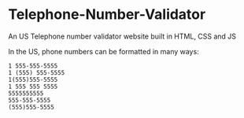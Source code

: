 # Telephone-Number-Validator

An US Telephone number validator website built in HTML, CSS and JS

In the US, phone numbers can be formatted in many ways:

    1 555-555-5555
    1 (555) 555-5555
    1(555)555-5555
    1 555 555 5555
    5555555555
    555-555-5555
    (555)555-5555



